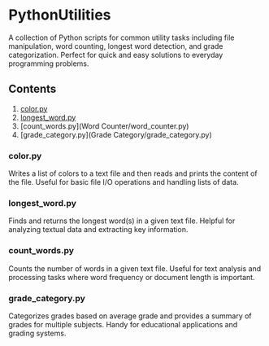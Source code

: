 # PythonUtilities

A collection of Python scripts for common utility tasks including file manipulation, word counting, longest word detection, and grade categorization. Perfect for quick and easy solutions to everyday programming problems.

## Contents

1. [color.py](Color/color.py)
2. [longest_word.py](longest_word.py)
3. [count_words.py](Word Counter/word_counter.py)
4. [grade_category.py](Grade Category/grade_category.py)

### color.py

Writes a list of colors to a text file and then reads and prints the content of the file. Useful for basic file I/O operations and handling lists of data.

### longest_word.py

Finds and returns the longest word(s) in a given text file. Helpful for analyzing textual data and extracting key information.

### count_words.py

Counts the number of words in a given text file. Useful for text analysis and processing tasks where word frequency or document length is important.

### grade_category.py

Categorizes grades based on average grade and provides a summary of grades for multiple subjects. Handy for educational applications and grading systems.
